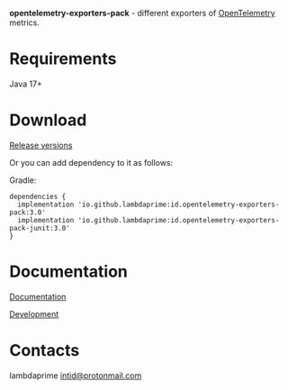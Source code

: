 **opentelemetry-exporters-pack** - different exporters of [OpenTelemetry](https://opentelemetry.io) metrics.

# Requirements

Java 17+

# Download

[Release versions](opentelemetry-exporters-pack/release/CHANGELOG.md)

Or you can add dependency to it as follows:

Gradle:

```
dependencies {
  implementation 'io.github.lambdaprime:id.opentelemetry-exporters-pack:3.0'
  implementation 'io.github.lambdaprime:id.opentelemetry-exporters-pack-junit:3.0'
}
```

# Documentation

[Documentation](http://portal2.atwebpages.com/opentelemetry-exporters-pack)

[Development](DEVELOPMENT.md)

# Contacts

lambdaprime <intid@protonmail.com>
